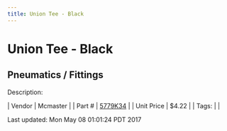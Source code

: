 ```yaml
---
title: Union Tee - Black
---
```


# Union Tee - Black
## Pneumatics / Fittings
Description: 	 

| Vendor | Mcmaster | 
| Part # | [5779K34](https://www.mcmaster.com/#5779K34) | 
| Unit Price | $4.22 | 
| Tags: |  | 

Last updated: Mon May 08 01:01:24 PDT 2017